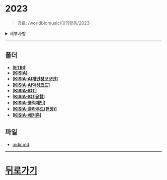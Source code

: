 # 2023
> 경로: /worldbiomusic/대외활동/2023
<details>
<summary>세부사항</summary>

- 폴더: 9
- 파일: 1
</details>

---


## 폴더
- **[[ETRI]](./ETRI/mdir.md)**
- **[[KISIA]](./KISIA/mdir.md)**
- **[[KISIA-AI개인정보보안]](./KISIA-AI개인정보보안/mdir.md)**
- **[[KISIA-AI악성코드]](./KISIA-AI악성코드/mdir.md)**
- **[[KISIA-IOT]](./KISIA-IOT/mdir.md)**
- **[[KISIA-IOT융합]](./KISIA-IOT융합/mdir.md)**
- **[[KISIA-블럭체인]](./KISIA-블럭체인/mdir.md)**
- **[[KISIA-클라우드(현장)]](./KISIA-클라우드(현장)/mdir.md)**
- **[[KISIA-해커톤]](./KISIA-해커톤/mdir.md)**

## 파일
- [mdir.md](./mdir.md)
---
# [뒤로가기](../mdir.md)
